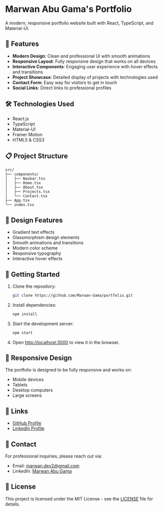 # Marwan Abu Gama's Portfolio

A modern, responsive portfolio website built with React, TypeScript, and Material-UI.

## 🚀 Features

- **Modern Design**: Clean and professional UI with smooth animations
- **Responsive Layout**: Fully responsive design that works on all devices
- **Interactive Components**: Engaging user experience with hover effects and transitions
- **Project Showcase**: Detailed display of projects with technologies used
- **Contact Form**: Easy way for visitors to get in touch
- **Social Links**: Direct links to professional profiles

## 🛠️ Technologies Used

- React.js
- TypeScript
- Material-UI
- Framer Motion
- HTML5 & CSS3

## 📋 Project Structure

```
src/
├── components/
│   ├── Navbar.tsx
│   ├── Home.tsx
│   ├── About.tsx
│   ├── Projects.tsx
│   └── Contact.tsx
├── App.tsx
└── index.tsx
```

## 🎨 Design Features

- Gradient text effects
- Glassmorphism design elements
- Smooth animations and transitions
- Modern color scheme
- Responsive typography
- Interactive hover effects

## 🚀 Getting Started

1. Clone the repository:

   ```bash
   git clone https://github.com/Marwan-Gama/portfolio.git
   ```

2. Install dependencies:

   ```bash
   npm install
   ```

3. Start the development server:

   ```bash
   npm start
   ```

4. Open [http://localhost:3000](http://localhost:3000) to view it in the browser.

## 📱 Responsive Design

The portfolio is designed to be fully responsive and works on:

- Mobile devices
- Tablets
- Desktop computers
- Large screens

## 🔗 Links

- [GitHub Profile](https://github.com/Marwan-Gama)
- [LinkedIn Profile](https://www.linkedin.com/in/marwan-gama/)

## 📧 Contact

For professional inquiries, please reach out via:

- Email: marwan.dev2@gmail.com
- LinkedIn: [Marwan Abu Gama](https://www.linkedin.com/in/marwan-gama/)

## 📄 License

This project is licensed under the MIT License - see the [LICENSE](LICENSE) file for details.
